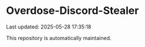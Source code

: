 # Overdose-Discord-Stealer

Last updated: 2025-05-28 17:35:18

This repository is automatically maintained.
